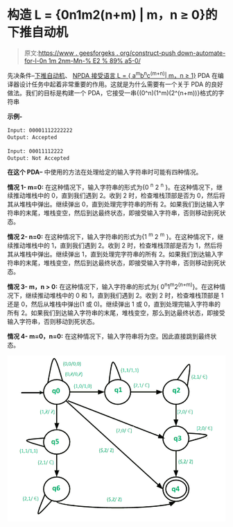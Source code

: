 # 构造 L = {0n1m2(n+m) | m，n ≥ 0}的下推自动机

> 原文:[https://www . geesforgeks . org/construct-push down-automate-for-l-0n 1m 2nm-Mn-% E2 % 89% a5-0/](https://www.geeksforgeeks.org/construct-pushdown-automata-for-l-0n1m2nm-mn-%e2%89%a5-0/)

先决条件–[下推自动机](https://www.geeksforgeeks.org/theory-of-computation-pushdown-automata/)、 [NPDA 接受语言 L = { a<sup>m</sup>b<sup>n</sup>c<sup>(m+n)</sup>| m，n ≥ 1}](https://www.geeksforgeeks.org/npda-for-accepting-the-language-l-ambncmn-mn-%E2%89%A5-1/)
PDA 在编译器设计任务中起着非常重要的作用。这就是为什么需要有一个关于 PDA 的良好做法。我们的目标是构建一个 PDA，它接受一串{(0^n)(1^m)(2^(n+m))}格式的字符串

**示例-**

```
Input: 00001112222222
Output: Accepted

Input: 00011112222
Output: Not Accepted 
```

**在这个 PDA–**
中使用的方法在处理给定的输入字符串时可能有四种情况。

**情况 1- m=0:** 在这种情况下，输入字符串的形式为{0 <sup>n</sup> 2 <sup>n</sup> }。在这种情况下，继续推动堆栈中的 0，直到我们遇到 2。收到 2 时，检查堆栈顶部是否为 0，然后将其从堆栈中弹出。继续弹出 0，直到处理完字符串的所有 2。如果我们到达输入字符串的末尾，堆栈变空，然后到达最终状态，即接受输入字符串，否则移动到死状态。

**情况 2- n=0:** 在这种情况下，输入字符串的形式为{1 <sup>m</sup> 2 <sup>m</sup> }。在这种情况下，继续推动堆栈中的 1，直到我们遇到 2。收到 2 时，检查堆栈顶部是否为 1，然后将其从堆栈中弹出。继续弹出 1，直到处理完字符串的所有 2。如果我们到达输入字符串的末尾，堆栈变空，然后到达最终状态，即接受输入字符串，否则移动到死状态。

**情况 3- m，n > 0:** 在这种情况下，输入字符串的形式为{ 0<sup>n</sup>1<sup>m</sup>2<sup>(n+m)</sup>}。在这种情况下，继续推动堆栈中的 0 和 1，直到我们遇到 2。收到 2 时，检查堆栈顶部是 1 还是 0，然后从堆栈中弹出(1 或 0)。继续弹出 1 或 0，直到处理完输入字符串的所有 2。如果我们到达输入字符串的末尾，堆栈变空，那么到达最终状态，即接受输入字符串，否则移动到死状态。

**情况 4- m=0，n=0:** 在这种情况下，输入字符串将为空。因此直接跳到最终状态。

![](img/898d851dc6be3599f87fa71e81e009f1.png)